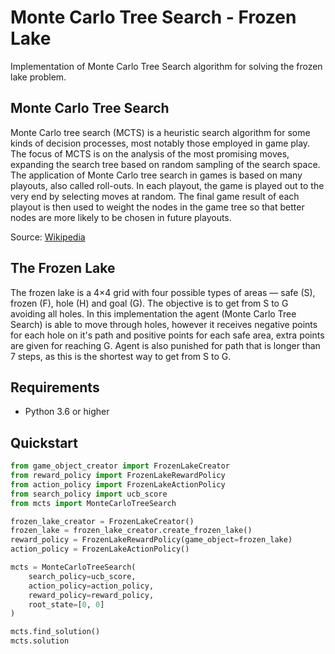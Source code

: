 # Monte Carlo Tree Search - Frozen Lake
Implementation of Monte Carlo Tree Search algorithm for solving the frozen lake problem.

## Monte Carlo Tree Search

Monte Carlo tree search (MCTS) is a heuristic search algorithm for some kinds of decision processes, most notably those employed in game play. The focus of MCTS is on the analysis of the most promising moves, expanding the search tree based on random sampling of the search space. The application of Monte Carlo tree search in games is based on many playouts, also called roll-outs. In each playout, the game is played out to the very end by selecting moves at random. The final game result of each playout is then used to weight the nodes in the game tree so that better nodes are more likely to be chosen in future playouts.

Source: [Wikipedia](https://en.wikipedia.org/wiki/Monte_Carlo_tree_search)

## The Frozen Lake

The frozen lake is a 4×4 grid with four possible types of areas  — safe (S), frozen (F), hole (H) and goal (G). The objective is to get from S to G avoiding all holes. In this implementation the agent (Monte Carlo Tree Search) is able to move through holes, however it receives negative points for each hole on it's path and positive points for each safe area, extra points are given for reaching G. Agent is also punished for path that is longer than 7 steps, as this is the shortest way to get from S to G.

## Requirements

- Python 3.6 or higher

## Quickstart

```python
from game_object_creator import FrozenLakeCreator
from reward_policy import FrozenLakeRewardPolicy
from action_policy import FrozenLakeActionPolicy
from search_policy import ucb_score
from mcts import MonteCarloTreeSearch

frozen_lake_creator = FrozenLakeCreator()
frozen_lake = frozen_lake_creator.create_frozen_lake()
reward_policy = FrozenLakeRewardPolicy(game_object=frozen_lake)
action_policy = FrozenLakeActionPolicy()

mcts = MonteCarloTreeSearch(
    search_policy=ucb_score,
    action_policy=action_policy,
    reward_policy=reward_policy,
    root_state=[0, 0]
)

mcts.find_solution()
mcts.solution
```

